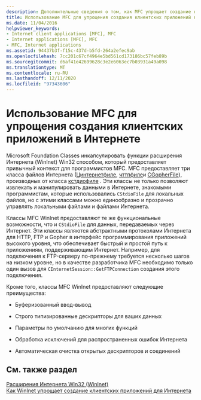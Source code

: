 ```yaml
---
description: Дополнительные сведения о том, как MFC упрощает создание клиентских приложений для Интернета.
title: Использование MFC для упрощения создания клиентских приложений в Интернете
ms.date: 11/04/2016
helpviewer_keywords:
- Internet client applications [MFC], MFC
- Internet applications [MFC], MFC
- MFC, Internet applications
ms.assetid: 94437b3f-f15c-437d-b5fd-264a2efec9ab
ms.openlocfilehash: 7cc201c67cf4964e5bd561cd173186bc57feb89b
ms.sourcegitcommit: d6af41e42699628c3e2e6063ec7b03931a49a098
ms.translationtype: MT
ms.contentlocale: ru-RU
ms.lasthandoff: 12/11/2020
ms.locfileid: "97343606"
---
```

# <a name="how-mfc-makes-it-easier-to-create-internet-client-applications"></a>Использование MFC для упрощения создания клиентских приложений в Интернете

Microsoft Foundation Classes инкапсулировать функции расширения Интернета (WinInet) Win32 способом, который предоставляет привычный контекст для программистов MFC. MFC предоставляет три класса файлов Интернета ([Цинтернетфиле](reference/cinternetfile-class.md), [чттпфиле](reference/chttpfile-class.md)и [CGopherFile](reference/cgopherfile-class.md)), производных от класса [кстдиофиле](reference/cstdiofile-class.md) . Эти классы не только позволяют извлекать и манипулировать данными в Интернете, знакомыми программистам, которые использовались `CStdioFile` для локальных файлов, но с этими классами можно единообразно и прозрачно управлять локальными файлами и файлами Интернета.

Классы MFC WinInet предоставляют те же функциональные возможности, что и `CStdioFile` для данных, передаваемых через Интернет. Эти классы являются абстрактными протоколами Интернета для HTTP, FTP и Gopher в интерфейс программирования приложений высокого уровня, что обеспечивает быстрый и простой путь к приложениям, поддерживающим Интернет. Например, для подключения к FTP-серверу по-прежнему требуется несколько шагов на низком уровне, но в качестве разработчика MFC необходимо только один вызов для `CInternetSession::GetFTPConnection` создания этого подключения.

Кроме того, классы MFC WinInet предоставляют следующие преимущества:

- Буферизованный ввод-вывод

- Строго типизированные дескрипторы для ваших данных

- Параметры по умолчанию для многих функций

- Обработка исключений для распространенных ошибок Интернета

- Автоматическая очистка открытых дескрипторов и соединений

## <a name="see-also"></a>См. также раздел

[Расширения Интернета Win32 (WinInet)](win32-internet-extensions-wininet.md)<br/>
[Как WinInet упрощает создание клиентских приложений для Интернета](how-wininet-makes-it-easier-to-create-internet-client-applications.md)
